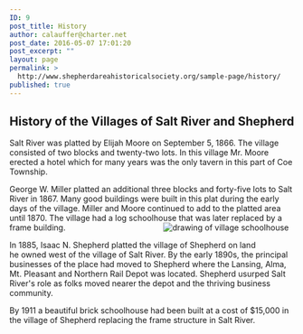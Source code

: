 ```yaml
---
ID: 9
post_title: History
author: calauffer@charter.net
post_date: 2016-05-07 17:01:20
post_excerpt: ""
layout: page
permalink: >
  http://www.shepherdareahistoricalsociety.org/sample-page/history/
published: true
---
```

<h2>History of the Villages of Salt River and Shepherd</h2>

<p align="left">Salt River was platted by Elijah Moore on September 5, 1866. The village consisted of two blocks and twenty-two lots. In this village Mr. Moore erected a hotel which for many years was the only tavern in this part of Coe Township.</p>

<p align="left">George W. Miller platted an additional three blocks and forty-five lots to Salt River in 1867. Many good buildings were built in this plat during the early days of the village. Miller and Moore continued to add to the platted area until 1870. The village had a log schoolhouse that was later replaced by a frame building.<img src="https://web.archive.org/web/20131126081335/http://shepherdahs.org/images/schoolhouse.png" alt="drawing of village schoolhouse" align="right" hspace="10px" /></p>

<p align="left">In 1885, Isaac N. Shepherd platted the village of Shepherd on land he owned west of the village of Salt River. By the early 1890s, the principal businesses of the place had moved to Shepherd where the Lansing, Alma, Mt. Pleasant and Northern Rail Depot was located. Shepherd usurped Salt River's role as folks moved nearer the depot and the thriving business community.</p>

By 1911 a beautiful brick schoolhouse had been built at a cost of $15,000 in the village of Shepherd replacing the frame structure in Salt River.
